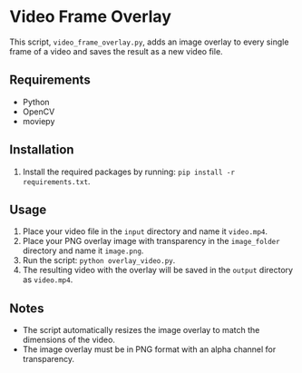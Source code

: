 # Video Frame Overlay

This script, `video_frame_overlay.py`, adds an image overlay to every single frame of a video and saves the result as a new video file.

## Requirements

- Python
- OpenCV
- moviepy

## Installation

1. Install the required packages by running: `pip install -r requirements.txt`.

## Usage

1. Place your video file in the `input` directory and name it `video.mp4`.
2. Place your PNG overlay image with transparency in the `image_folder` directory and name it `image.png`.
3. Run the script: `python overlay_video.py`.
4. The resulting video with the overlay will be saved in the `output` directory as `video.mp4`.

## Notes

- The script automatically resizes the image overlay to match the dimensions of the video.
- The image overlay must be in PNG format with an alpha channel for transparency.
